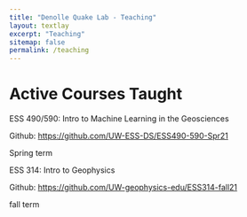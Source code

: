 ```yaml
---
title: "Denolle Quake Lab - Teaching"
layout: textlay
excerpt: "Teaching"
sitemap: false
permalink: /teaching
---
```


# Active Courses Taught


ESS 490/590: Intro to Machine Learning in the Geosciences

Github: https://github.com/UW-ESS-DS/ESS490-590-Spr21

Spring term



ESS 314: Intro to  Geophysics

Github: https://github.com/UW-geophysics-edu/ESS314-fall21

fall term